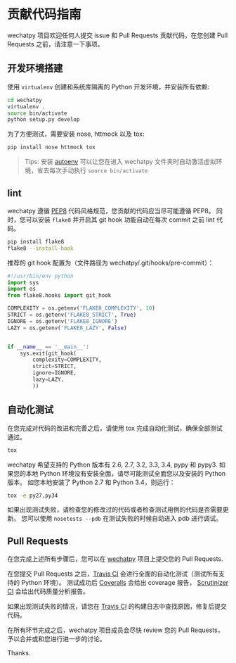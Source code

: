 贡献代码指南
===============

wechatpy 项目欢迎任何人提交 issue 和 Pull Requests 贡献代码，在您创建 Pull Requests 之前，请注意一下事项。

## 开发环境搭建

使用 `virtualenv` 创建和系统库隔离的 Python 开发环境，并安装所有依赖:

```bash
cd wechatpy
virtualenv .
source bin/activate
python setup.py develop
```

为了方便测试，需要安装 nose, httmock 以及 tox:

```bash
pip install nose httmock tox
```

> Tips: 安装 [autoenv](https://github.com/kennethreitz/autoenv) 可以让您在进入 wechatpy 文件夹时自动激活虚拟环境，省去每次手动执行 `source bin/activate`

## lint

wechatpy 遵循 [PEP8](http://legacy.python.org/dev/peps/pep-0008/) 代码风格规范，您贡献的代码应当尽可能遵循 PEP8。
同时，您可以安装 `flake8` 并开启其 git hook 功能自动在每次 commit 之前 lint 代码。

```bash
pip install flake8
flake8 --install-hook
```

推荐的 git hook 配置为（文件路径为 wechatpy/.git/hooks/pre-commit）：

```python
#!/usr/bin/env python
import sys
import os
from flake8.hooks import git_hook

COMPLEXITY = os.getenv('FLAKE8_COMPLEXITY', 10)
STRICT = os.getenv('FLAKE8_STRICT', True)
IGNORE = os.getenv('FLAKE8_IGNORE')
LAZY = os.getenv('FLAKE8_LAZY', False)


if __name__ == '__main__':
    sys.exit(git_hook(
        complexity=COMPLEXITY,
        strict=STRICT,
        ignore=IGNORE,
        lazy=LAZY,
        ))
```

## 自动化测试

在您完成对代码的改进和完善之后，请使用 tox 完成自动化测试，确保全部测试通过。

```bash
tox
```

wechatpy 希望支持的 Python 版本有 2.6, 2.7, 3.2, 3.3, 3.4, pypy 和 pypy3.
如果您的本地 Python 环境没有安装全面，请尽可能测试全面您以及安装的 Python 版本。
如您本地安装了 Python 2.7 和 Python 3.4，则运行：

```bash
tox -e py27,py34
```

如果出现测试失败，请检查您的修改过的代码或者检查测试用例的代码是否需要更新。
您可以使用 `nosetests --pdb` 在测试失败的时候自动进入 pdb 进行调试。

## Pull Requests

在您完成上述所有步骤后，您可以在 [wechatpy](https://github.com/messense/wechatpy) 项目上提交您的 Pull Requests.

在您提交 Pull Requests 之后，[Travis CI](https://travis-ci.org/messense/wechatpy) 会进行全面的自动化测试（测试所有支持的 Python 环境）。
测试成功后 [Coveralls](https://coveralls.io/r/messense/wechatpy?branch=master) 会给出 coverage 报告，
[Scrutinizer CI](https://scrutinizer-ci.com/g/messense/wechatpy/?branch=master) 会给出代码质量分析报告。

如果出现测试失败的情况，请您在 [Travis CI](https://travis-ci.org/messense/wechatpy) 的构建日志中查找原因，修复后提交代码。

在所有环节完成之后，wechatpy 项目成员会尽快 review 您的 Pull Requests，予以合并或和您进行进一步的讨论。

Thanks.
